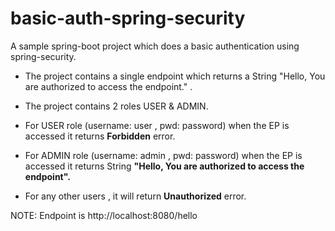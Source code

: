 # basic-auth-spring-security
A sample spring-boot project which does a basic authentication using spring-security.

* The project contains a single endpoint which returns a String "Hello, You are authorized to access the endpoint." .
* The project contains 2 roles USER & ADMIN.

* For USER role (username: user , pwd: password) when the EP is accessed it returns <b>Forbidden</b> error.

* For ADMIN role (username: admin , pwd: password) when the EP is accessed it returns String <b>"Hello, You are authorized to access the endpoint".</b>

* For any other users , it will return <b>Unauthorized</b> error. 

NOTE: Endpoint is http://localhost:8080/hello



